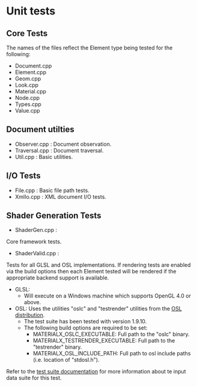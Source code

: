# Unit tests

## Core Tests

The names of the files reflect the Element type being tested for the following:

- Document.cpp
- Element.cpp
- Geom.cpp
- Look.cpp
- Material.cpp
- Node.cpp
- Types.cpp
- Value.cpp

## Document utilties
- Observer.cpp : Document observation.
- Traversal.cpp : Document traversal.
- Util.cpp : Basic utilities.

## I/O Tests

- File.cpp : Basic file path tests.
- XmlIo.cpp : XML document I/O tests.

## Shader Generation Tests

- ShaderGen.cpp :

Core framework tests.

- ShaderValid.cpp :

Tests for all GLSL and OSL implementations. If rendering tests are enabled via the build options then each Element tested will be rendered if the appropriate backend support is available.
- GLSL:
    - Will execute on a Windows machine which supports OpenGL 4.0 or above.
- OSL: Uses the utilities "oslc" and "testrender" utilities from the
    [OSL distribution](https://github.com/imageworks/OpenShadingLanguage).
    - The test suite has been tested with version 1.9.10.
    - The following build options are required to be set:
        - MATERIALX_OSLC_EXECUTABLE: Full path to the "oslc" binary.
        - MATERIALX_TESTRENDER_EXECUTABLE: Full path to the "testrender" binary.
        - MATERIALX_OSL_INCLUDE_PATH: Full path to osl include paths (i.e. location of "stdosl.h").

Refer to the [test suite documentation](../../documents/TestSuite) for more information about te input data suite for this test.
